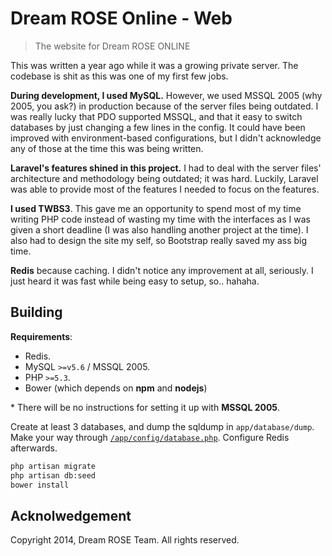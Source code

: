 # Dream ROSE Online - Web
> The website for Dream ROSE ONLINE

This was written a year ago while it was a growing private server. The codebase is shit as this was one of my first few jobs.

**During development, I used MySQL.** However, we used MSSQL 2005 (why 2005, you ask?) in production because of the server files being outdated. I was really lucky that PDO supported MSSQL, and that it easy to switch databases by just changing a few lines in the config. It could have been improved with environment-based configurations, but I didn't acknowledge any of those at the time this was being written.

**Laravel's features shined in this project.** I had to deal with the server files' architecture and methodology being outdated; it was hard. Luckily, Laravel was able to provide most of the features I needed to focus on the features.

**I used TWBS3**. This gave me an opportunity to spend most of my time writing PHP code instead of wasting my time with the interfaces as I was given a short deadline (I was also handling another project at the time). I also had to design the site my self, so Bootstrap really saved my ass big time.

**Redis** because caching. I didn't notice any improvement at all, seriously. I just heard it was fast while being easy to setup, so.. hahaha.

## Building

**Requirements**:

- Redis.
- MySQL `>=v5.6` / MSSQL 2005.
- PHP `>=5.3`.
- Bower (which depends on **npm** and **nodejs**)

\* There will be no instructions for setting it up with **MSSQL 2005**.

Create at least 3 databases, and dump the sqldump in `app/database/dump`. Make your way through [`/app/config/database.php`](https://github.com/srph/dream-rose/blob/master/app/config/database.php). Configure Redis afterwards.

```bash
php artisan migrate
php artisan db:seed
bower install
```


## Acknolwedgement

Copyright 2014, Dream ROSE Team. All rights reserved.
